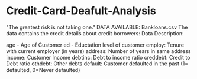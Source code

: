 # Credit-Card-Deafult-Analysis
"The greatest risk is not taking one."
DATA AVAILABLE: Bankloans.csv The data contains the credit details about credit borrowers: Data Description:

age - Age of Customer
ed - Eductation level of customer
employ: Tenure with current employer (in years)
address: Number of years in same address
income: Customer Income
debtinc: Debt to income ratio
creddebt: Credit to Debt ratio
othdebt: Other debts
default: Customer defaulted in the past (1= defaulted, 0=Never defaulted)
